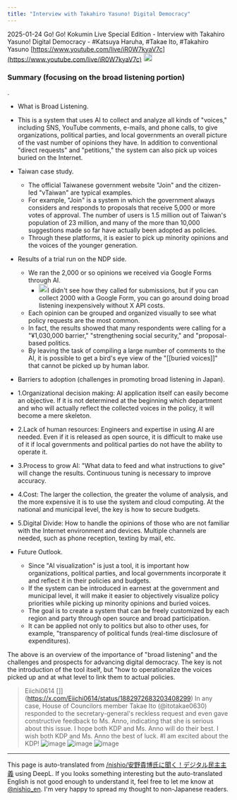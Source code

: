 ```yaml
---
title: "Interview with Takahiro Yasuno! Digital Democracy"
---
```


2025-01-24
Go! Go! Kokumin Live Special Edition - Interview with Takahiro Yasuno! Digital Democracy - #Katsuya Haruha, #Takae Ito, #Takahiro Yasuno
[https://www.youtube.com/live/iR0W7kyaV7c](https://www.youtube.com/live/iR0W7kyaV7c)
<img src='https://scrapbox.io/api/pages/nishio-en/o1 Pro/icon' alt='o1 Pro.icon' height="19.5"/>

### Summary (focusing on the broad listening portion)
.

- What is Broad Listening.
- This is a system that uses AI to collect and analyze all kinds of "voices," including SNS, YouTube comments, e-mails, and phone calls, to give organizations, political parties, and local governments an overall picture of the vast number of opinions they have. In addition to conventional "direct requests" and "petitions," the system can also pick up voices buried on the Internet.

- Taiwan case study.
    - The official Taiwanese government website "Join" and the citizen-led "vTaiwan" are typical examples.
    - For example, "Join" is a system in which the government always considers and responds to proposals that receive 5,000 or more votes of approval. The number of users is 1.5 million out of Taiwan's population of 23 million, and many of the more than 10,000 suggestions made so far have actually been adopted as policies.
    - Through these platforms, it is easier to pick up minority opinions and the voices of the younger generation.

- Results of a trial run on the NDP side.
    - We ran the 2,000 or so opinions we received via Google Forms through AI.
        - <img src='https://scrapbox.io/api/pages/nishio-en/nishio/icon' alt='nishio.icon' height="19.5"/>I didn't see how they called for submissions, but if you can collect 2000 with a Google Form, you can go around doing broad listening inexpensively without X API costs.
    - Each opinion can be grouped and organized visually to see what policy requests are the most common.
    - In fact, the results showed that many respondents were calling for a "¥1,030,000 barrier," "strengthening social security," and "proposal-based politics.
    - By leaving the task of compiling a large number of comments to the AI, it is possible to get a bird's eye view of the "[[buried voices]]" that cannot be picked up by human labor.

- Barriers to adoption (challenges in promoting broad listening in Japan).
- 1.Organizational decision making: AI application itself can easily become an objective. If it is not determined at the beginning which department and who will actually reflect the collected voices in the policy, it will become a mere skeleton.
- 2.Lack of human resources: Engineers and expertise in using AI are needed. Even if it is released as open source, it is difficult to make use of it if local governments and political parties do not have the ability to operate it.
- 3.Process to grow AI: "What data to feed and what instructions to give" will change the results. Continuous tuning is necessary to improve accuracy.
- 4.Cost: The larger the collection, the greater the volume of analysis, and the more expensive it is to use the system and cloud computing. At the national and municipal level, the key is how to secure budgets.
- 5.Digital Divide: How to handle the opinions of those who are not familiar with the Internet environment and devices. Multiple channels are needed, such as phone reception, texting by mail, etc.

- Future Outlook.
    - Since "AI visualization" is just a tool, it is important how organizations, political parties, and local governments incorporate it and reflect it in their policies and budgets.
    - If the system can be introduced in earnest at the government and municipal level, it will make it easier to objectively visualize policy priorities while picking up minority opinions and buried voices.
    - The goal is to create a system that can be freely customized by each region and party through open source and broad participation.
    - It can be applied not only to politics but also to other uses, for example, "transparency of political funds (real-time disclosure of expenditures).

The above is an overview of the importance of "broad listening" and the challenges and prospects for advancing digital democracy. The key is not the introduction of the tool itself, but "how to operationalize the voices picked up and at what level to link them to actual policies.





> Eiichi0614 []](https://x.com/Eiichi0614/status/1882972683203408299) In any case, House of Councilors member Takae Ito (@itotakae0630) responded to the secretary-general's reckless request and even gave constructive feedback to Ms. Anno, indicating that she is serious about this issue. I hope both KDP and Ms. Anno will do their best. I wish both KDP and Ms. Anno the best of luck. #I am excited about the KDP!
>  ![image](https://gyazo.com/cafebc21ed7c362db85c839d9c19ff8e/thumb/1000)
>  ![image](https://gyazo.com/64eeaf59f25308e1c6ea23074b2c4d67/thumb/1000)
>  ![image](https://gyazo.com/9481800084abffce6418de51041d31a1/thumb/1000)






---
This page is auto-translated from [/nishio/安野貴博氏に聞く！デジタル民主主義](https://scrapbox.io/nishio/安野貴博氏に聞く！デジタル民主主義) using DeepL. If you looks something interesting but the auto-translated English is not good enough to understand it, feel free to let me know at [@nishio_en](https://twitter.com/nishio_en). I'm very happy to spread my thought to non-Japanese readers.